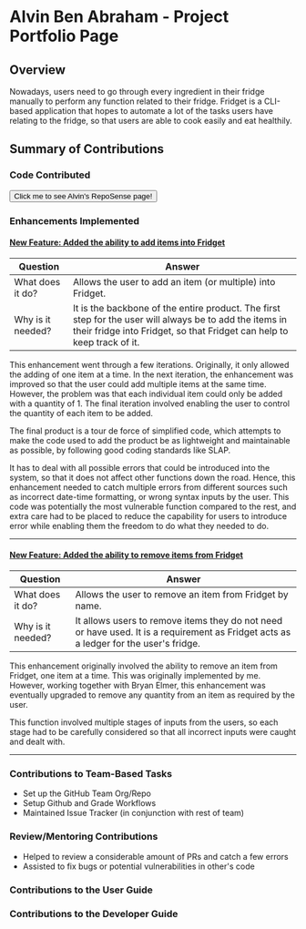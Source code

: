 # Alvin Ben Abraham - Project Portfolio Page

## Overview

Nowadays, users need to go through every ingredient in their fridge manually to perform any function related to their fridge. Fridget is a CLI-based application that hopes to automate a lot of the tasks users have relating to the fridge, so that users are able to cook easily and eat healthily.

## Summary of Contributions

### Code Contributed

[<button> Click me to see Alvin's RepoSense page! </button>](https://nus-cs2113-ay2122s1.github.io/tp-dashboard/#breakdown=true&search=alvynben)

### Enhancements Implemented

#### <ins>New Feature: Added the ability to add items into Fridget</ins>

Question | Answer
------|-------
What does it do?| Allows the user to add an item (or multiple) into Fridget. 
Why is it needed?| It is the backbone of the entire product. The first step for the user will always be to add the items in their fridge into Fridget, so that Fridget can help to keep track of it.

This enhancement went through a few iterations. Originally, it only allowed the adding of one item at a time. In the next iteration, the enhancement was improved so that the user could add multiple items at the same time. However, the problem was that each individual item could only be added with a quantity of 1. The final iteration involved enabling the user to control the quantity of each item to be added.

The final product is a tour de force of simplified code, which attempts to make the code used to add the product be as lightweight and maintainable as possible, by following good coding standards like SLAP.

It has to deal with all possible errors that could be introduced into the system, so that it does not affect other functions down the road. Hence, this enhancement needed to catch multiple errors from different sources such as incorrect date-time formatting, or wrong syntax inputs by the user. This code was potentially the most vulnerable function compared to the rest, and extra care had to be placed to reduce the capability for users to introduce error while enabling them the freedom to do what they needed to do.

<hr/>

#### <ins>New Feature: Added the ability to remove items from Fridget</ins>

Question | Answer
------|-------
What does it do?| Allows the user to remove an item from Fridget by name.
Why is it needed?| It allows users to remove items they do not need or have used. It is a requirement as Fridget acts as a ledger for the user's fridge.

This enhancement originally involved the ability to remove an item from Fridget, one item at a time. This was originally implemented by me. However, working together with Bryan Elmer, this enhancement was eventually upgraded to remove any quantity from an item as required by the user.

This function involved multiple stages of inputs from the users, so each stage had to be carefully considered so that all incorrect inputs were caught and dealt with.

<hr/>

### Contributions to Team-Based Tasks
* Set up the GitHub Team Org/Repo
* Setup Github and Grade Workflows
* Maintained Issue Tracker (in conjunction with rest of team)

### Review/Mentoring Contributions
* Helped to review a considerable amount of PRs and catch a few errors
* Assisted to fix bugs or potential vulnerabilities in other's code

### Contributions to the User Guide

### Contributions to the Developer Guide

